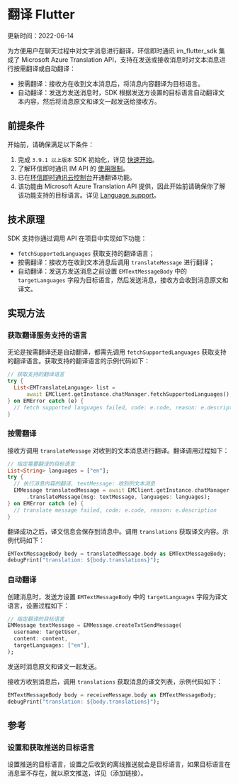 # 翻译 Flutter

更新时间：2022-06-14

为方便用户在聊天过程中对文字消息进行翻译，环信即时通讯 im_flutter_sdk 集成了 Microsoft Azure Translation API，支持在发送或接收消息时对文本消息进行按需翻译或自动翻译：

- 按需翻译：接收方在收到文本消息后，将消息内容翻译为目标语言。
- 自动翻译：发送方发送消息时，SDK 根据发送方设置的目标语言自动翻译文本内容，然后将消息原文和译文一起发送给接收方。

## 前提条件

开始前，请确保满足以下条件：

1. 完成 `3.9.1 以上版本` SDK 初始化，详见 [快速开始](https://docs-im.easemob.com/ccim/flutter/quickstart)。
2. 了解环信即时通讯 IM API 的 [使用限制](https://docs-im.easemob.com/ccim/limitation)。
3. 已在[环信即时通讯云控制台](https://console.easemob.com/user/login)开通翻译功能。
4. 该功能由 Microsoft Azure Translation API 提供，因此开始前请确保你了解该功能支持的目标语言。详见 [Language support](https://docs.microsoft.com/en-us/azure/cognitive-services/translator/language-support)。

## 技术原理

SDK 支持你通过调用 API 在项目中实现如下功能：

- `fetchSupportedLanguages` 获取支持的翻译语言；
- 按需翻译：接收方在收到文本消息后调用 `translateMessage` 进行翻译；
- 自动翻译：发送方发送消息之前设置 `EMTextMessageBody` 中的 `targetLanguages` 字段为目标语言，然后发送消息，接收方会收到消息原文和译文。

## 实现方法

### 获取翻译服务支持的语言

无论是按需翻译还是自动翻译，都需先调用 `fetchSupportedLanguages` 获取支持的翻译语言。获取支持的翻译语言的示例代码如下：

```dart
// 获取支持的翻译语言
try {
  List<EMTranslateLanguage> list =
      await EMClient.getInstance.chatManager.fetchSupportedLanguages();
} on EMError catch (e) {
  // fetch supported languages failed, code: e.code, reason: e.description
}
```

### 按需翻译

接收方调用 `translateMessage` 对收到的文本消息进行翻译。翻译调用过程如下：

```dart
// 指定需要翻译的目标语言
List<String> languages = ["en"];
try {
  // 执行消息内容的翻译, textMessage: 收到的文本消息
  EMMessage translatedMessage = await EMClient.getInstance.chatManager
      .translateMessage(msg: textMessage, languages: languages);
} on EMError catch (e) {
  // translate message failed, code: e.code, reason: e.description
}
```

翻译成功之后，译文信息会保存到消息中。调用 `translations` 获取译文内容。示例代码如下：

```dart
EMTextMessageBody body = translatedMessage.body as EMTextMessageBody;
debugPrint("translation: ${body.translations}");
```

### 自动翻译

创建消息时，发送方设置 `EMTextMessageBody` 中的 `targetLanguages` 字段为译文语言，设置过程如下：

```dart
// 指定翻译的目标语言
EMMessage textMessage = EMMessage.createTxtSendMessage(
  username: targetUser,
  content: content,
  targetLanguages: ["en"],
);
```

发送时消息原文和译文一起发送。

接收方收到消息后，调用 `translations` 获取消息的译文列表，示例代码如下：

```dart
EMTextMessageBody body = receiveMessage.body as EMTextMessageBody;
debugPrint("translation: ${body.translations}");
```

## 参考

### 设置和获取推送的目标语言

设置推送的目标语言，设置之后收到的离线推送就会是目标语言，如果目标语言在消息里不存在，就以原文推送，详见（添加链接）。

